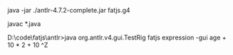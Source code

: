 java -jar ./antlr-4.7.2-complete.jar fatjs.g4

javac *.java

D:\code\fatjs\antlr>java org.antlr.v4.gui.TestRig fatjs expression -gui
age + 10 * 2  + 10
^Z